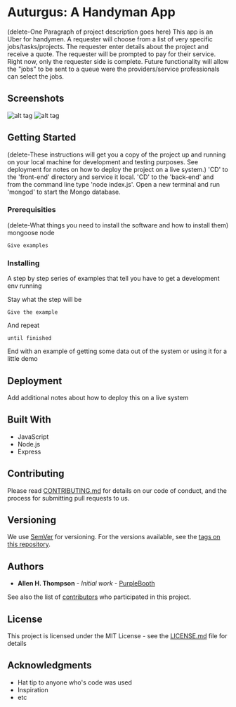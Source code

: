 # Auturgus: A Handyman App

(delete-One Paragraph of project description goes here)
This app is an Uber for handymen. A requester will choose from a list of very specific jobs/tasks/projects. The requester enter details about the project and receive  a quote. The requester will be prompted to pay for their service. Right now, only the requester side is complete. Future functionality will allow the "jobs" to be sent to a queue were the providers/service professionals can select the jobs.








## Screenshots

![alt tag](https://raw.githubusercontent.com/username/projectname/branch/path/to/img.png)
![alt tag](/Users/mac/github-projects/auturgus-handyman-app/auturgus-home-screen.png)










## Getting Started

(delete-These instructions will get you a copy of the project up and running on your local machine for development and testing purposes. See deployment for notes on how to deploy the project on a live system.) 'CD' to the 'front-end' directory and service it local. 'CD' to the 'back-end' and from the command line type 'node index.js'. Open a new terminal and run 'mongod' to start the Mongo database.











### Prerequisities

(delete-What things you need to install the software and how to install them)
mongoose
node

```
Give examples
```









### Installing

A step by step series of examples that tell you have to get a development env running

Stay what the step will be

```
Give the example
```

And repeat

```
until finished
```

End with an example of getting some data out of the system or using it for a little demo








## Deployment

Add additional notes about how to deploy this on a live system







## Built With

* JavaScript
* Node.js
* Express








## Contributing

Please read [CONTRIBUTING.md](CONTRIBUTING.md) for details on our code of conduct, and the process for submitting pull requests to us.








## Versioning

We use [SemVer](http://semver.org/) for versioning. For the versions available, see the [tags on this repository](https://github.com/your/project/tags).







## Authors

* **Allen H. Thompson** - *Initial work* - [PurpleBooth](https://github.com/allenhthompson)

See also the list of [contributors](https://github.com/your/project/contributors) who participated in this project.








## License

This project is licensed under the MIT License - see the [LICENSE.md](LICENSE.md) file for details








## Acknowledgments

* Hat tip to anyone who's code was used
* Inspiration
* etc
